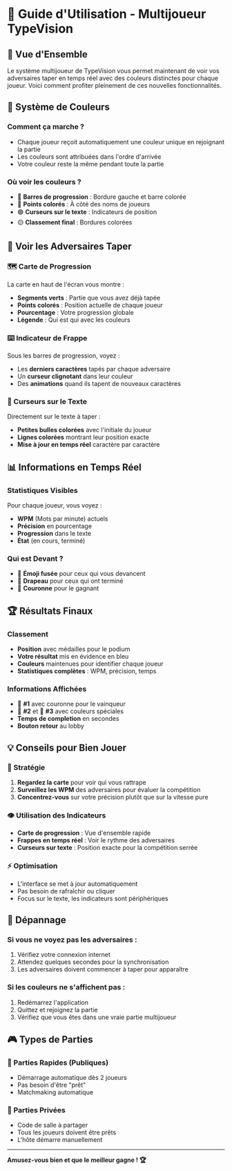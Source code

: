 # 🎯 Guide d'Utilisation - Multijoueur TypeVision

## 🌟 Vue d'Ensemble

Le système multijoueur de TypeVision vous permet maintenant de voir vos adversaires taper en temps réel avec des couleurs distinctes pour chaque joueur. Voici comment profiter pleinement de ces nouvelles fonctionnalités.

## 🎨 Système de Couleurs

### Comment ça marche ?
- Chaque joueur reçoit automatiquement une couleur unique en rejoignant la partie
- Les couleurs sont attribuées dans l'ordre d'arrivée
- Votre couleur reste la même pendant toute la partie

### Où voir les couleurs ?
- 🔴 **Barres de progression** : Bordure gauche et barre colorée
- 🔵 **Points colorés** : À côté des noms de joueurs
- 🟢 **Curseurs sur le texte** : Indicateurs de position
- 🟡 **Classement final** : Bordures colorées

## 👀 Voir les Adversaires Taper

### 🗺️ Carte de Progression
La carte en haut de l'écran vous montre :
- **Segments verts** : Partie que vous avez déjà tapée
- **Points colorés** : Position actuelle de chaque joueur
- **Pourcentage** : Votre progression globale
- **Légende** : Qui est qui avec les couleurs

### ⌨️ Indicateur de Frappe
Sous les barres de progression, voyez :
- Les **derniers caractères** tapés par chaque adversaire
- Un **curseur clignotant** dans leur couleur
- Des **animations** quand ils tapent de nouveaux caractères

### 🎯 Curseurs sur le Texte
Directement sur le texte à taper :
- **Petites bulles colorées** avec l'initiale du joueur
- **Lignes colorées** montrant leur position exacte
- **Mise à jour en temps réel** caractère par caractère

## 📊 Informations en Temps Réel

### Statistiques Visibles
Pour chaque joueur, vous voyez :
- **WPM** (Mots par minute) actuels
- **Précision** en pourcentage
- **Progression** dans le texte
- **État** (en cours, terminé)

### Qui est Devant ?
- 🚀 **Émoji fusée** pour ceux qui vous devancent
- 🏁 **Drapeau** pour ceux qui ont terminé
- 👑 **Couronne** pour le gagnant

## 🏆 Résultats Finaux

### Classement
- **Position** avec médailles pour le podium
- **Votre résultat** mis en évidence en bleu
- **Couleurs** maintenues pour identifier chaque joueur
- **Statistiques complètes** : WPM, précision, temps

### Informations Affichées
- 🥇 **#1** avec couronne pour le vainqueur
- 🥈 **#2** et 🥉 **#3** avec couleurs spéciales
- **Temps de completion** en secondes
- **Bouton retour** au lobby

## 💡 Conseils pour Bien Jouer

### 🎯 Stratégie
1. **Regardez la carte** pour voir qui vous rattrape
2. **Surveillez les WPM** des adversaires pour évaluer la compétition
3. **Concentrez-vous** sur votre précision plutôt que sur la vitesse pure

### 👁️ Utilisation des Indicateurs
- **Carte de progression** : Vue d'ensemble rapide
- **Frappes en temps réel** : Voir le rythme des adversaires
- **Curseurs sur texte** : Position exacte pour la compétition serrée

### ⚡ Optimisation
- L'interface se met à jour automatiquement
- Pas besoin de rafraîchir ou cliquer
- Focus sur le texte, les indicateurs sont périphériques

## 🔧 Dépannage

### Si vous ne voyez pas les adversaires :
1. Vérifiez votre connexion internet
2. Attendez quelques secondes pour la synchronisation
3. Les adversaires doivent commencer à taper pour apparaître

### Si les couleurs ne s'affichent pas :
1. Redémarrez l'application
2. Quittez et rejoignez la partie
3. Vérifiez que vous êtes dans une vraie partie multijoueur

## 🎮 Types de Parties

### 🚀 Parties Rapides (Publiques)
- Démarrage automatique dès 2 joueurs
- Pas besoin d'être "prêt"
- Matchmaking automatique

### 👥 Parties Privées
- Code de salle à partager
- Tous les joueurs doivent être prêts
- L'hôte démarre manuellement

---

**Amusez-vous bien et que le meilleur gagne ! 🏆**

